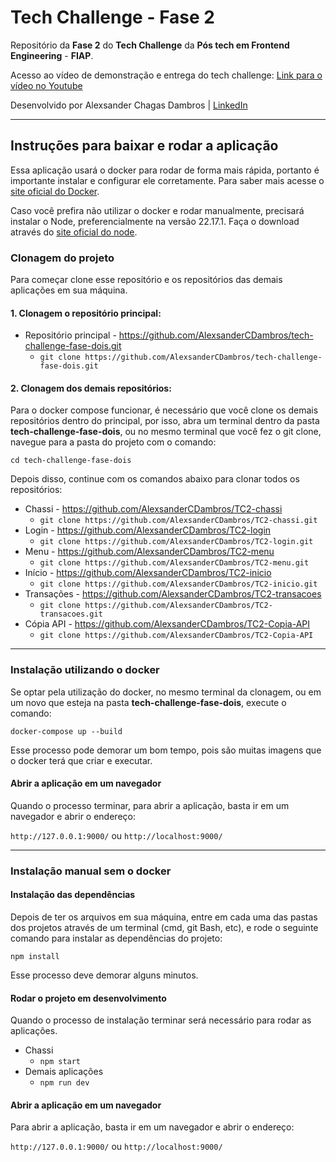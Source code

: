 # Tech Challenge - Fase 2

Repositório da **Fase 2** do **Tech Challenge** da **Pós tech em Frontend Engineering** - **FIAP**.

Acesso ao vídeo de demonstração e entrega do tech challenge: [Link para o vídeo no Youtube](https://youtu.be/E3U1MUqCzGA)

Desenvolvido por Alexsander Chagas Dambros | [LinkedIn](https://www.linkedin.com/in/alexsandercdambros/)

---

## Instruções para baixar e rodar a aplicação

Essa aplicação usará o docker para rodar de forma mais rápida, portanto é importante instalar e configurar ele corretamente. Para saber mais acesse o [site oficial do Docker](https://www.docker.com/).

Caso você prefira não utilizar o docker e rodar manualmente, precisará instalar o Node, preferencialmente na versão 22.17.1. Faça o download através do [site oficial do node](https://nodejs.org/pt).

### Clonagem do projeto
    
Para começar clone esse repositório e os repositórios das demais aplicações em sua máquina.

#### 1. Clonagem o repositório principal:

- Repositório principal - https://github.com/AlexsanderCDambros/tech-challenge-fase-dois.git
  - `git clone https://github.com/AlexsanderCDambros/tech-challenge-fase-dois.git`

#### 2. Clonagem dos demais repositórios:

Para o docker compose funcionar, é necessário que você clone os demais repositórios dentro do principal, por isso, abra um terminal dentro da pasta **tech-challenge-fase-dois**, ou no mesmo terminal que você fez o git clone, navegue para a pasta do projeto com o comando:

`cd tech-challenge-fase-dois`

Depois disso, continue com os comandos abaixo para clonar todos os repositórios:

- Chassi - https://github.com/AlexsanderCDambros/TC2-chassi
  - `git clone https://github.com/AlexsanderCDambros/TC2-chassi.git`
- Login - https://github.com/AlexsanderCDambros/TC2-login
  - `git clone https://github.com/AlexsanderCDambros/TC2-login.git`
- Menu - https://github.com/AlexsanderCDambros/TC2-menu
  - `git clone https://github.com/AlexsanderCDambros/TC2-menu.git`
- Início - https://github.com/AlexsanderCDambros/TC2-inicio
  - `git clone https://github.com/AlexsanderCDambros/TC2-inicio.git`
- Transações - https://github.com/AlexsanderCDambros/TC2-transacoes
  - `git clone https://github.com/AlexsanderCDambros/TC2-transacoes.git`
- Cópia API - https://github.com/AlexsanderCDambros/TC2-Copia-API
  - `git clone https://github.com/AlexsanderCDambros/TC2-Copia-API`

---

### Instalação utilizando o docker

Se optar pela utilização do docker, no mesmo terminal da clonagem, ou em um novo que esteja na pasta **tech-challenge-fase-dois**, execute o comando:

`docker-compose up --build`

Esse processo pode demorar um bom tempo, pois são muitas imagens que o docker terá que criar e executar.

#### Abrir a aplicação em um navegador

Quando o processo terminar, para abrir a aplicação, basta ir em um navegador e abrir o endereço:

`http://127.0.0.1:9000/` ou `http://localhost:9000/`

---

### Instalação manual sem o docker

#### Instalação das dependências 

Depois de ter os arquivos em sua máquina, entre em cada uma das pastas dos projetos através de um terminal (cmd, git Bash, etc), e rode o seguinte comando para instalar as dependências do projeto:

`npm install`

Esse processo deve demorar alguns minutos.

#### Rodar o projeto em desenvolvimento

Quando o processo de instalação terminar será necessário para rodar as aplicações.

- Chassi
  - `npm start`
- Demais aplicações
  - `npm run dev`

#### Abrir a aplicação em um navegador

Para abrir a aplicação, basta ir em um navegador e abrir o endereço:

`http://127.0.0.1:9000/` ou `http://localhost:9000/`
